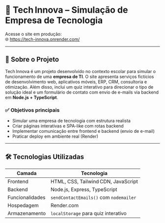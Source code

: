 # 🚀 Tech Innova – Simulação de Empresa de Tecnologia

Acesse o site em produção:  
🌐 https://tech-innova.onrender.com/

---

## 🎯 Sobre o Projeto

Tech Innova é um projeto desenvolvido no contexto escolar para simular o funcionamento de uma **empresa de TI**. O site apresenta serviços fictícios de desenvolvimento web, aplicativos móveis, ERP, CRM, consultoria e otimização. Além disso, inclui um quiz interativo para direcionar o tipo de solução ideal e um formulário de contato com envio de e-mails via backend em **Node.js + TypeScript**.

### ✅ Objetivos principais

- Simular uma empresa de tecnologia com estrutura realista
- Criar páginas interativas e SPA-like com rotas backend
- Implementar comunicação entre frontend e backend (envio de e-mail)
- Praticar deploy em ambiente real (Render)

---

## 🛠 Tecnologias Utilizadas

| Camada         | Tecnologia                                |
|----------------|--------------------------------------------|
| Frontend       | HTML, CSS, Tailwind CDN, JavaScript       |
| Backend        | Node.js, Express, TypeScript              |
| Funcionalidades| `sendContactEmails()` com `nodemailer`   |
| Hospedagem     | Render.com                                |
| Armazenamento  | `localStorage` para quiz interativo       |

